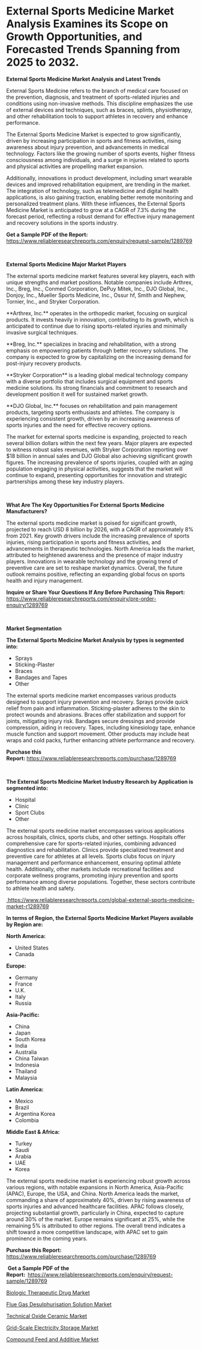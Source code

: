 <p><h1>External Sports Medicine Market Analysis Examines its Scope on Growth Opportunities, and Forecasted Trends Spanning from 2025 to 2032.</h1></p><p><strong>External Sports Medicine Market Analysis and Latest Trends</strong></p>
<p><p>External Sports Medicine refers to the branch of medical care focused on the prevention, diagnosis, and treatment of sports-related injuries and conditions using non-invasive methods. This discipline emphasizes the use of external devices and techniques, such as braces, splints, physiotherapy, and other rehabilitation tools to support athletes in recovery and enhance performance. </p><p>The External Sports Medicine Market is expected to grow significantly, driven by increasing participation in sports and fitness activities, rising awareness about injury prevention, and advancements in medical technology. Factors like the growing number of sports events, higher fitness consciousness among individuals, and a surge in injuries related to sports and physical activities are propelling market expansion. </p><p>Additionally, innovations in product development, including smart wearable devices and improved rehabilitation equipment, are trending in the market. The integration of technology, such as telemedicine and digital health applications, is also gaining traction, enabling better remote monitoring and personalized treatment plans. With these influences, the External Sports Medicine Market is anticipated to grow at a CAGR of 7.3% during the forecast period, reflecting a robust demand for effective injury management and recovery solutions in the sports industry.</p></p>
<p><strong>Get a Sample PDF of the Report:&nbsp;</strong> <a href="https://www.reliableresearchreports.com/enquiry/request-sample/1289769?utm_campaign=28&utm_medium=2&utm_source=Github&utm_content=ia&utm_term=16012025&utm_id=external-sports-medicine">https://www.reliableresearchreports.com/enquiry/request-sample/1289769</a></p>
<p>&nbsp;</p>
<p><strong>External Sports Medicine Major Market Players</strong></p>
<p><p>The external sports medicine market features several key players, each with unique strengths and market positions. Notable companies include Arthrex, Inc., Breg, Inc., Conmed Corporation, DePuy Mitek, Inc., DJO Global, Inc., Donjoy, Inc., Mueller Sports Medicine, Inc., Ossur hf, Smith and Nephew, Tornier, Inc., and Stryker Corporation.</p><p>**Arthrex, Inc.** operates in the orthopedic market, focusing on surgical products. It invests heavily in innovation, contributing to its growth, which is anticipated to continue due to rising sports-related injuries and minimally invasive surgical techniques.</p><p>**Breg, Inc.** specializes in bracing and rehabilitation, with a strong emphasis on empowering patients through better recovery solutions. The company is expected to grow by capitalizing on the increasing demand for post-injury recovery products.</p><p>**Stryker Corporation** is a leading global medical technology company with a diverse portfolio that includes surgical equipment and sports medicine solutions. Its strong financials and commitment to research and development position it well for sustained market growth.</p><p>**DJO Global, Inc.** focuses on rehabilitation and pain management products, targeting sports enthusiasts and athletes. The company is experiencing consistent growth, driven by an increasing awareness of sports injuries and the need for effective recovery options.</p><p>The market for external sports medicine is expanding, projected to reach several billion dollars within the next few years. Major players are expected to witness robust sales revenues, with Stryker Corporation reporting over $18 billion in annual sales and DJO Global also achieving significant growth figures. The increasing prevalence of sports injuries, coupled with an aging population engaging in physical activities, suggests that the market will continue to expand, presenting opportunities for innovation and strategic partnerships among these key industry players.</p></p>
<p>&nbsp;</p>
<p><strong>What Are The Key Opportunities For External Sports Medicine Manufacturers?</strong></p>
<p><p>The external sports medicine market is poised for significant growth, projected to reach USD 8 billion by 2026, with a CAGR of approximately 8% from 2021. Key growth drivers include the increasing prevalence of sports injuries, rising participation in sports and fitness activities, and advancements in therapeutic technologies. North America leads the market, attributed to heightened awareness and the presence of major industry players. Innovations in wearable technology and the growing trend of preventive care are set to reshape market dynamics. Overall, the future outlook remains positive, reflecting an expanding global focus on sports health and injury management.</p></p>
<p><strong>Inquire or Share Your Questions If Any Before Purchasing This Report:</strong> <a href="https://www.reliableresearchreports.com/enquiry/pre-order-enquiry/1289769?utm_campaign=28&utm_medium=2&utm_source=Github&utm_content=ia&utm_term=16012025&utm_id=external-sports-medicine">https://www.reliableresearchreports.com/enquiry/pre-order-enquiry/1289769</a></p>
<p>&nbsp;</p>
<p><strong>Market Segmentation</strong></p>
<p><strong>The External Sports Medicine Market Analysis by types is segmented into:</strong></p>
<p><ul><li>Sprays</li><li>Sticking-Plaster</li><li>Braces</li><li>Bandages and Tapes</li><li>Other</li></ul></p>
<p><p>The external sports medicine market encompasses various products designed to support injury prevention and recovery. Sprays provide quick relief from pain and inflammation. Sticking-plaster adheres to the skin to protect wounds and abrasions. Braces offer stabilization and support for joints, mitigating injury risk. Bandages secure dressings and provide compression, aiding in recovery. Tapes, including kinesiology tape, enhance muscle function and support movement. Other products may include heat wraps and cold packs, further enhancing athlete performance and recovery.</p></p>
<p><strong>Purchase this Report:&nbsp;</strong><a href="https://www.reliableresearchreports.com/purchase/1289769?utm_campaign=28&utm_medium=2&utm_source=Github&utm_content=ia&utm_term=16012025&utm_id=external-sports-medicine">https://www.reliableresearchreports.com/purchase/1289769</a></p>
<p>&nbsp;</p>
<p><strong>The External Sports Medicine Market Industry Research by Application is segmented into:</strong></p>
<p><ul><li>Hospital</li><li>Clinic</li><li>Sport Clubs</li><li>Other</li></ul></p>
<p><p>The external sports medicine market encompasses various applications across hospitals, clinics, sports clubs, and other settings. Hospitals offer comprehensive care for sports-related injuries, combining advanced diagnostics and rehabilitation. Clinics provide specialized treatment and preventive care for athletes at all levels. Sports clubs focus on injury management and performance enhancement, ensuring optimal athlete health. Additionally, other markets include recreational facilities and corporate wellness programs, promoting injury prevention and sports performance among diverse populations. Together, these sectors contribute to athlete health and safety.</p></p>
<p><a href="https://www.reliableresearchreports.com/global-external-sports-medicine-market-r1289769?utm_campaign=28&utm_medium=2&utm_source=Github&utm_content=ia&utm_term=16012025&utm_id=external-sports-medicine">&nbsp;https://www.reliableresearchreports.com/global-external-sports-medicine-market-r1289769</a></p>
<p><strong>In terms of Region, the External Sports Medicine Market Players available by Region are:</strong></p>
<p>
    <p> <strong> North America: </strong>
        <ul>
            <li>United States</li>
            <li>Canada</li>
        </ul>
        </p> 
    <p> <strong> Europe: </strong>
        <ul>
            <li>Germany</li>
            <li>France</li>
            <li>U.K.</li>
            <li>Italy</li>
            <li>Russia</li>
        </ul>
        </p> 
    <p> <strong> Asia-Pacific: </strong>
        <ul>
            <li>China</li>
            <li>Japan</li>
            <li>South Korea</li>
            <li>India</li>
            <li>Australia</li>
            <li>China Taiwan</li>
            <li>Indonesia</li>
            <li>Thailand</li>
            <li>Malaysia</li>
        </ul>
        </p> 
    <p> <strong> Latin America: </strong>
        <ul>
            <li>Mexico</li>
            <li>Brazil</li>
            <li>Argentina Korea</li>
            <li>Colombia</li>
        </ul>
        </p> 
    <p> <strong> Middle East & Africa: </strong>
        <ul>
            <li>Turkey</li>
            <li>Saudi</li>
            <li>Arabia</li>
            <li>UAE</li>
            <li>Korea</li>
        </ul>
    </p>
    </p>
<p><p>The external sports medicine market is experiencing robust growth across various regions, with notable expansions in North America, Asia-Pacific (APAC), Europe, the USA, and China. North America leads the market, commanding a share of approximately 40%, driven by rising awareness of sports injuries and advanced healthcare facilities. APAC follows closely, projecting substantial growth, particularly in China, expected to capture around 30% of the market. Europe remains significant at 25%, while the remaining 5% is attributed to other regions. The overall trend indicates a shift toward a more competitive landscape, with APAC set to gain prominence in the coming years.</p></p>
<p><strong>Purchase this Report: </strong><a href="https://www.reliableresearchreports.com/purchase/1289769?utm_campaign=28&utm_medium=2&utm_source=Github&utm_content=ia&utm_term=16012025&utm_id=external-sports-medicine">https://www.reliableresearchreports.com/purchase/1289769</a></p>
<p>&nbsp;<strong>Get a Sample PDF of the Report:&nbsp;&nbsp;</strong><a href="https://www.reliableresearchreports.com/enquiry/request-sample/1289769?utm_campaign=28&utm_medium=2&utm_source=Github&utm_content=ia&utm_term=16012025&utm_id=external-sports-medicine">https://www.reliableresearchreports.com/enquiry/request-sample/1289769</a></p>
<p><strong></strong></p>
<p><p><a href="https://github.com/SamiaChowdhury801/Market-Research-Report-List-1/blob/main/biologic-therapeutic-drug-market.md?utm_campaign=28&utm_medium=2&utm_source=Github&utm_content=ia&utm_term=16012025&utm_id=external-sports-medicine">Biologic Therapeutic Drug Market</a></p><p><a href="https://github.com/rileymgdorcas/Market-Research-Report-List-1/blob/main/flue-gas-desulphurisation-solution-market.md?utm_campaign=28&utm_medium=2&utm_source=Github&utm_content=ia&utm_term=16012025&utm_id=external-sports-medicine">Flue Gas Desulphurisation Solution Market</a></p><p><a href="https://github.com/indrystar/Market-Research-Report-List-5/blob/main/technical-oxide-ceramic-market.md?utm_campaign=28&utm_medium=2&utm_source=Github&utm_content=ia&utm_term=16012025&utm_id=external-sports-medicine">Technical Oxide Ceramic Market</a></p><p><a href="https://github.com/LilianFaulkner65/Market-Research-Report-List-1/blob/main/grid-scale-electricity-storage-market.md?utm_campaign=28&utm_medium=2&utm_source=Github&utm_content=ia&utm_term=16012025&utm_id=external-sports-medicine">Grid-Scale Electricity Storage Market</a></p><p><a href="https://github.com/lehumiston1971679/Market-Research-Report-List-1/blob/main/compound-feed-and-additive-market.md?utm_campaign=28&utm_medium=2&utm_source=Github&utm_content=ia&utm_term=16012025&utm_id=external-sports-medicine">Compound Feed and Additive Market</a></p></p>